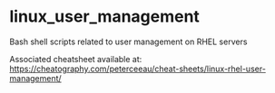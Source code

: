 # linux_user_management
Bash shell scripts related to user management on RHEL servers

Associated cheatsheet available at: https://cheatography.com/peterceeau/cheat-sheets/linux-rhel-user-management/
